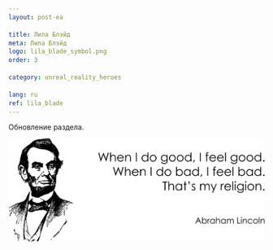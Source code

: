 ```yaml
---
layout: post-ea

title: Лила Блэйд
meta: Лила Блэйд
logo: lila_blade_symbol.png
order: 3

category: unreal_reality_heroes

lang: ru
ref: lila_blade
---
```


Обновление раздела.

<a data-fancybox="gallery" href="/img/programming/Lincoln.png"><img src="/img/programming/Lincoln.png" alt=""></a>
